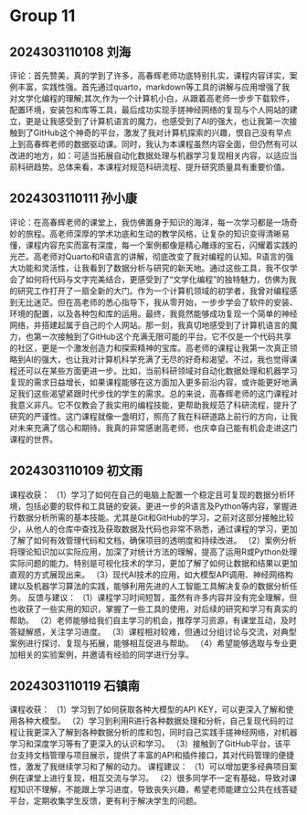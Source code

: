 # Group 11


## 2024303110108 刘海

评论：首先赞美，真的学到了许多，高春辉老师功底特别扎实，课程内容详实，案例丰富，实践性强。首先通过quarto，markdown等工具的讲解与应用增强了我对文学化编程的理解;其次,作为一个计算机小白，从跟着高老师一步步下载软件，配置环境，安装包和库等工具，最后成功实现手搓神经网络的复现与个人网站的建立，更是让我感受到了计算机语言的魔力，也感受到了AI的强大，也让我第一次接触到了GitHub这个神奇的平台，激发了我对计算机探索的兴趣，恨自己没有早点上到高春辉老师的数据驱动课。同时，我认为本课程虽然内容全面，但仍然有可以改进的地方，如：可适当拓展自动化数据处理与机器学习复现相关内容，以适应当前科研趋势。总体来看，本课程对规范科研流程、提升研究质量具有重要价值。

## 2024303110111 孙小康

评论：在高春辉老师的课堂上，我仿佛置身于知识的海洋，每一次学习都是一场奇妙的旅程。高老师深厚的学术功底和生动的教学风格，让复杂的知识变得清晰易懂，课程内容充实而富有深度，每一个案例都像是精心雕琢的宝石，闪耀着实践的光芒。高老师对Quarto和R语言的讲解，彻底改变了我对编程的认知。R语言的强大功能和灵活性，让我看到了数据分析与研究的新天地。通过这些工具，我不仅学会了如何将代码与文字完美结合，更感受到了“文学化编程”的独特魅力，仿佛为我的研究工作打开了一扇全新的大门。作为一个计算机领域的初学者，我曾对编程感到无比迷茫。但在高老师的悉心指导下，我从零开始，一步步学会了软件的安装、环境的配置，以及各种包和库的运用。最终，我竟然能够成功复现一个简单的神经网络，并搭建起属于自己的个人网站。那一刻，我真切地感受到了计算机语言的魔力，也第一次接触到了GitHub这个充满无限可能的平台。它不仅是一个代码共享的社区，更是一个激发创造力和探索精神的宝库。高老师的课程让我第一次真正领略到AI的强大，也让我对计算机科学充满了无尽的好奇和渴望。不过，我也觉得课程还可以在某些方面更进一步。比如，当前科研领域对自动化数据处理和机器学习复现的需求日益增长，如果课程能够在这方面加入更多前沿内容，或许能更好地满足我们这些渴望紧跟时代步伐的学生的需求。总的来说，高春辉老师的这门课程对我意义非凡。它不仅教会了我实用的编程技能，更帮助我规范了科研流程，提升了研究的严谨性。这门课程就像一盏明灯，照亮了我在科研道路上前行的方向，让我对未来充满了信心和期待。我真的非常感谢高老师，也庆幸自己能有机会走进这门课程的世界。

## 2024303110109 初文雨
课程收获：
（1）学习了如何在自己的电脑上配置一个稳定且可复现的数据分析环境，包括必要的软件和工具链的安装。更进一步的R语言及Python等内容，掌握进行数据分析所需的基本技能。尤其是Git和GitHub的学习，之前对这部分接触比较少，从他人的仓库中查找及获取数据及代码也非常不熟悉，通过课程的学习，更加了解了如何有效管理代码和文档，确保项目的透明度和持续改进。
（2）案例分析将理论知识加以实际应用，加深了对统计方法的理解，提高了运用R或Python处理实际问题的能力。特别是可视化技术的学习，更加了解了如何让数据和结果以更加直观的方式展现出来。
（3）现代AI技术的应用，如大模型API调用、神经网络构建以及机器学习算法的实践，能够利用先进的人工智能工具解决复杂的数据分析任务。
反馈与建议：
（1）课程学习时间短暂，虽然有许多内容并没有完全理解，但也收获了一些实用的知识，掌握了一些工具的使用，对后续的研究和学习有真实的帮助。
（2）老师能够给我们自主学习的机会，推荐学习资源，有课堂互动，及时答疑解惑，关注学习进度。
（3）课程相对较难，但通过分组讨论与交流，对典型案例进行探讨、复现与拓展，能够相互促进与帮助。
（4）希望能够选取与专业更加相关的实验案例，并邀请有经验的同学进行分享。

## 2024303110119 石镇南
课程收获：
（1）学习到了如何获取各种大模型的API KEY，可以更深入了解和使用各种大模型。
（2）学习到利用R进行各种数据处理和分析，自己复现代码的过程让我更深入了解到各种数据分析的库和包，同时自己实践手搓神经网络，对机器学习和深度学习等有了更深入的认识和学习。
（3）接触到了GitHub平台，该平台支持文档管理与项目展示，提供了丰富的API和插件接口，其对代码管理的便捷性，激发了我继续学习和了解的动力。
课程建议：
（1）可以增加更多经典项目案例在课堂上进行复现，相互交流与学习。
（2）很多同学不一定有基础，导致对课程知识不理解，不能跟上学习进度，导致丧失兴趣，希望老师能建立公共在线答疑平台，定期收集学生反馈，更有利于解决学生的问题。